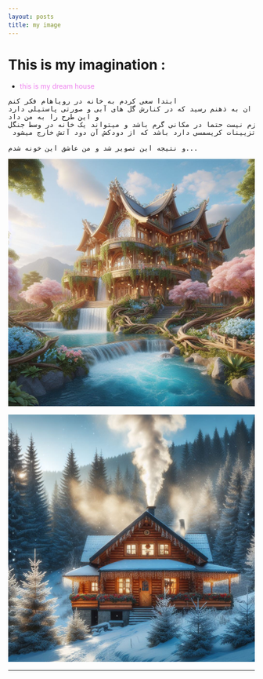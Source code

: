```yaml
---
layout: posts
title: my image
---
```


# This is my imagination  :

- <font color="violet">this is my dream house</font>

<pre style="font-size:17;">
ابتدا سعی کردم به خانه در رویاهام فکر کنم 
و اول یک خانه چوبی با آبشاری در کنار ان به ذهنم رسید که در کنارش گل های آبی و صورتی پاستیلی دارد 
و این طرح را به من داد 
سپس فکر کردم که خانه در رویاهای من لازم نیست حتما در مکانی گرم باشد و میتواند یک خانه در وسط جنگل
 که تزیینات کریسمسی دارد باشد که از دودکش آن دود آتش خارج میشود 

و نتیجه این تصویر شد و من عاشق این خونه شدم...
</pre>
![places](../assets/images/f_h.jpeg "house Picture")


![places](../assets/images/house.jpeg "house Picture")




---
